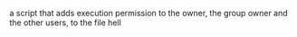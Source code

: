 a script that adds execution permission to the owner, the group owner and the other users, to the file hell
